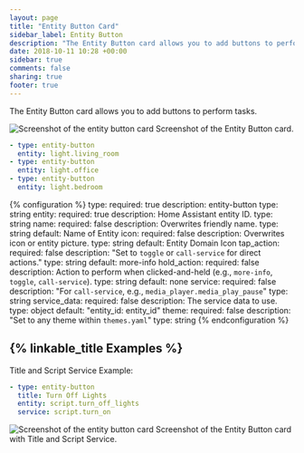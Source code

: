 ```yaml
---
layout: page
title: "Entity Button Card"
sidebar_label: Entity Button
description: "The Entity Button card allows you to add buttons to perform tasks"
date: 2018-10-11 10:28 +00:00
sidebar: true
comments: false
sharing: true
footer: true
---
```


The Entity Button card allows you to add buttons to perform tasks.

<p class='img'>
<img src='/images/lovelace/lovelace_entity_button_card.png' alt='Screenshot of the entity button card'>
Screenshot of the Entity Button card.
</p>

```yaml
- type: entity-button
  entity: light.living_room
- type: entity-button
  entity: light.office
- type: entity-button
  entity: light.bedroom
```

{% configuration %}
type:
  required: true
  description: entity-button
  type: string
entity:
  required: true
  description: Home Assistant entity ID.
  type: string
name:
  required: false
  description: Overwrites friendly name.
  type: string
  default: Name of Entity
icon:
  required: false
  description: Overwrites icon or entity picture.
  type: string
  default: Entity Domain Icon
tap_action:
  required: false
  description: "Set to `toggle` or `call-service` for direct actions."
  type: string
  default: more-info
hold_action:
  required: false
  description: Action to perform when clicked-and-held (e.g., `more-info`, `toggle`, `call-service`).
  type: string
  default: none
service:
  required: false
  description: "For `call-service`, e.g., `media_player.media_play_pause`"
  type: string
service_data:
  required: false
  description: The service data to use.
  type: object
  default: "entity_id: entity_id"
theme:
  required: false
  description: "Set to any theme within `themes.yaml`"
  type: string
{% endconfiguration %}

## {% linkable_title Examples %}

Title and Script Service Example:

```yaml
- type: entity-button
  title: Turn Off Lights
  entity: script.turn_off_lights
  service: script.turn_on
```

<p class='img'>
<img src='/images/lovelace/lovelace_entity_button_complex_card.png' alt='Screenshot of the entity button card'>
Screenshot of the Entity Button card with Title and Script Service.
</p>
